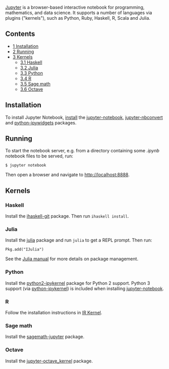 [Jupyter](http://jupyter.org/) is a browser-based interactive notebook for programming, mathematics, and data science. It supports a number of languages via plugins ("kernels"), such as Python, Ruby, Haskell, R, Scala and Julia.

## Contents

*   [1 Installation](#Installation)
*   [2 Running](#Running)
*   [3 Kernels](#Kernels)
    *   [3.1 Haskell](#Haskell)
    *   [3.2 Julia](#Julia)
    *   [3.3 Python](#Python)
    *   [3.4 R](#R)
    *   [3.5 Sage math](#Sage_math)
    *   [3.6 Octave](#Octave)

## Installation

To install Jupyter Notebook, [install](/index.php/Install "Install") the [jupyter-notebook](https://www.archlinux.org/packages/?name=jupyter-notebook), [jupyter-nbconvert](https://www.archlinux.org/packages/?name=jupyter-nbconvert) and [python-ipywidgets](https://www.archlinux.org/packages/?name=python-ipywidgets) packages.

## Running

To start the notebook server, e.g. from a directory containing some *.ipynb* notebook files to be served, run:

```
$ jupyter notebook

```

Then open a browser and navigate to [http://localhost:8888](http://localhost:8888).

## Kernels

### Haskell

Install the [ihaskell-git](https://aur.archlinux.org/packages/ihaskell-git/) package. Then run `ihaskell install`.

### Julia

Install the [julia](https://www.archlinux.org/packages/?name=julia) package and run `julia` to get a REPL prompt. Then run:

```
Pkg.add("IJulia")

```

See the [Julia manual](http://docs.julialang.org/en/release-0.4/manual/packages/) for more details on package management.

### Python

Install the [python2-ipykernel](https://www.archlinux.org/packages/?name=python2-ipykernel) package for Python 2 support. Python 3 support (via [python-ipykernel](https://www.archlinux.org/packages/?name=python-ipykernel)) is included when installing [jupyter-notebook](https://www.archlinux.org/packages/?name=jupyter-notebook).

### R

Follow the installation instructions in [IR Kernel](https://github.com/IRkernel/IRkernel).

### Sage math

Install the [sagemath-jupyter](https://www.archlinux.org/packages/?name=sagemath-jupyter) package.

### Octave

Install the [jupyter-octave_kernel](https://aur.archlinux.org/packages/jupyter-octave_kernel/) package.